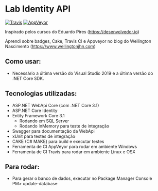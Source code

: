 # Lab Identity API

[![Travis](https://img.shields.io/travis/com/thiagonishio/LabAspNetCoreIdentityWebApi?label=TRAVIS&logo=travis&style=for-the-badge)](https://travis-ci.org/github/thiagonishio/LabAspNetCoreIdentityWebApi) [![AppVeyor](https://img.shields.io/appveyor/build/thiagonishio/labaspnetcoreidentitywebapi?label=AppVeyor&logo=AppVeyor&style=for-the-badge)](https://ci.appveyor.com/project/thiagonishio/labaspnetcoreidentitywebapi)

Inspirado pelos cursos do Eduardo Pires (https://desenvolvedor.io)

Aprendi sobre badges, Cake, Travis CI e Appveyor no blog do Wellington Nascimento (https://www.wellingtonjhn.com)


## Como usar:

- Necessário a última versão do Visual Studio 2019 e a última versão do .NET Core SDK.

## Tecnologias utilizadas:

- ASP.NET WebApi Core (com .NET Core 3.1)
- ASP.NET Core Identity
- Entity Framework Core 3.1
  - Rodando em SQL Server
  - Rodando InMemory para teste de integração
- Swagger para documentação da WebApi
- xUnit para testes de integração
- CAKE (C# MAKE) para build e executar testes
- Ferramenta de CI AppVeyor para rodar em ambiente Windows
- Ferramenta de CI Travis para rodar em ambiente Linux e OSX

## Para rodar:

- Para gerar o banco de dados, executar no Package Manager Console PM> update-database